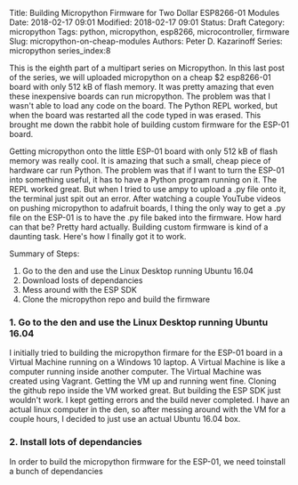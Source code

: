 Title: Building Micropython Firmware for Two Dollar ESP8266-01 Modules
Date: 2018-02-17 09:01
Modified: 2018-02-17 09:01
Status: Draft
Category: micropython
Tags: python, micropython, esp8266, microcontroller, firmware
Slug: micropython-on-cheap-modules
Authors: Peter D. Kazarinoff
Series: micropython
series_index:8

This is the eighth part of a multipart series on Micropython. In this last post of the series, we will uploaded micropython on a cheap $2 esp8266-01 board with only 512 kB of flash memory. It was pretty amazing that even these inexpensive boards can run micropython. The problem was that I wasn't able to load any code on the board. The Python REPL worked, but when the board was restarted all the code typed in was erased. This brought me down the rabbit hole of building custom firmware for the ESP-01 board. 

Getting micropython onto the little ESP-01 board with only 512 kB of flash memory was really cool. It is amazing that such a small, cheap piece of hardware car run Python. The problem was that if I want to turn the ESP-01 into something useful, it has to have a Python program running on it. The REPL worked great. But when I tried to use ampy to upload a .py file onto it, the terminal just spit out an error. After watching a couple YouTube videos on pushing micropython to adafruit boards, I thing the only way to get a .py file on the ESP-01 is to have the .py file baked into the firmware. How hard can that be? Pretty hard actually. Building custom firmware is kind of a daunting task. Here's how I finally got it to work.

Summary of Steps:

1. Go to the den and use the Linux Desktop running Ubuntu 16.04
2. Download losts of dependancies
3. Mess around with the ESP SDK
4. Clone the micropython repo and build the firmware


### 1. Go to the den and use the Linux Desktop running Ubuntu 16.04

I initially tried to building the micropython firmare for the ESP-01 board in a Virtual Machine running on a Windows 10 laptop. A Virtual Machine is like a computer running inside another computer. The Virtual Machine was created using Vagrant. Getting the VM up and running went fine. Cloning the github repo inside the VM worked great. But building the ESP SDK just wouldn't work. I kept getting errors and the build never completed. I have an actual linux computer in the den, so after messing around with the VM for a couple hours, I decided to just use an actual Ubuntu 16.04 box. 



### 2. Install lots of dependancies

In order to build the micropython firmware for the ESP-01, we need toinstall a bunch of dependancies 